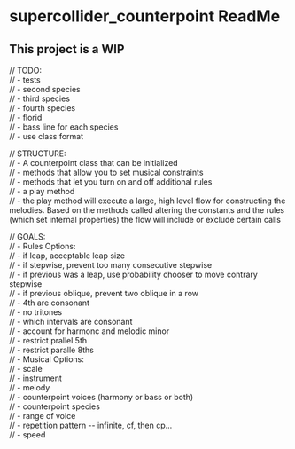 # supercollider_counterpoint ReadMe

## This project is a WIP

// TODO:  
// - tests    
// - second species  
// - third species   
// - fourth species  
// - florid  
// - bass line for each species  
// - use class format  



// STRUCTURE:    
// - A counterpoint class that can be initialized  
// - methods that allow you to set musical constraints   
// - methods that let you turn on and off additional rules  
// - a play method  
// - the play method will execute a large, high level flow for constructing the melodies.  Based on the methods called altering the constants and the rules (which set internal properties) the flow will include or exclude certain calls


// GOALS:   
// - Rules Options:   
    // - if leap, acceptable leap size  
    // - if stepwise, prevent too many consecutive stepwise   
    // - if previous was a leap, use probability chooser to move contrary stepwise  
    // - if previous oblique, prevent two oblique in a row  
    // - 4th are consonant   
    // - no tritones   
    // - which intervals are consonant  
    // - account for harmonc and melodic minor  
    // - restrict prallel 5th  
    // - restrict paralle 8ths   
// - Musical Options:    
    // - scale   
    // - instrument  
    // - melody   
    // - counterpoint voices (harmony or bass or both)  
    // - counterpoint species   
    // - range of voice   
    // - repetition pattern -- infinite, cf, then cp...    
    // - speed   
